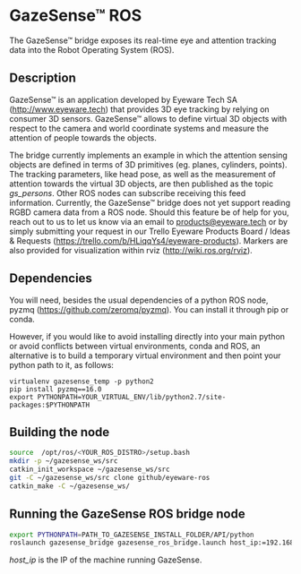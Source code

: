 # GazeSense™ ROS

The GazeSense™ bridge exposes its real-time eye and attention tracking data into the Robot Operating System (ROS).

## Description

GazeSense™ is an application developed by Eyeware Tech SA (<http://www.eyeware.tech>) that provides 3D eye tracking by relying on consumer 3D sensors. GazeSense™ allows to define virtual 3D objects with respect to the camera and world coordinate systems and measure the attention of people towards the objects.

The bridge currently implements an example in which the attention sensing objects are defined in terms of 3D primitives (eg. planes, cylinders, points). The tracking parameters, like head pose, as well as the measurement of attention towards the virtual 3D objects, are then published as the topic *gs_persons*. Other ROS nodes can subscribe receiving this feed information. Currently, the GazeSense™ bridge does not yet support reading RGBD camera data from a ROS node. Should this feature be of help for you, reach out to us to let us know via an email to products@eyeware.tech or by simply submitting your request in our Trello Eyeware Products Board / Ideas & Requests (<https://trello.com/b/HLiqqYs4/eyeware-products>).
Markers are also provided for visualization within rviz (<http://wiki.ros.org/rviz>).

## Dependencies

You will need, besides the usual dependencies of a python ROS node, pyzmq (<https://github.com/zeromq/pyzmq>). You can install it through pip or conda.

However, if you would like to avoid installing directly into your main python or avoid conflicts between virtual environments, conda and ROS, an alternative is to build a temporary virtual environment and then point your python path to it, as follows:

```
virtualenv gazesense_temp -p python2
pip install pyzmq==16.0
export PYTHONPATH=YOUR_VIRTUAL_ENV/lib/python2.7/site-packages:$PYTHONPATH
```

## Building the node

```bash
source  /opt/ros/<YOUR_ROS_DISTRO>/setup.bash
mkdir -p ~/gazesense_ws/src
catkin_init_workspace ~/gazesense_ws/src
git -C ~/gazesense_ws/src clone github/eyeware-ros
catkin_make -C ~/gazesense_ws/
```

## Running the GazeSense ROS bridge node

```bash
export PYTHONPATH=PATH_TO_GAZESENSE_INSTALL_FOLDER/API/python
roslaunch gazesense_bridge gazesense_ros_bridge.launch host_ip:=192.168.1.12 frame_id:=camera_link

```
*host_ip* is the IP of the machine running GazeSense. 

<!-- 
## How to change the user (Not yet supported)

```bash
rosservice call /change_user "K1"
``` -->
